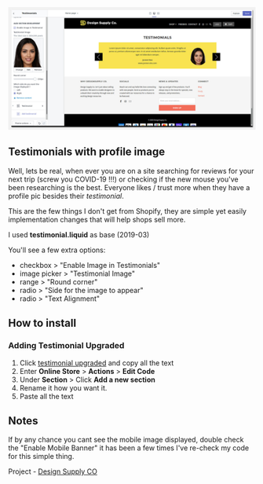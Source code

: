 ![Project_02](https://github.com/taftera/shopify/blob/master/testimonials/testimonials%20w%20image/gh-display_02.jpg)

Testimonials with profile image
------

Well, lets be real, when ever you are on a site searching for reviews for your next trip (screw you COVID-19 !!!) or checking if the new mouse you've been researching is the best. Everyone likes / trust more when they have a profile pic besides their *testimonial*.

This are the few things I don't get from Shopify, they are simple yet easily implementation changes that will help shops sell more.

I used **testimonial.liquid** as base (2019-03)

You'll see a few extra options:
+ checkbox > "Enable Image in Testimonials"
+ image picker > "Testimonial Image"
+ range > "Round corner"
+ radio > "Side for the image to appear"
+ radio > "Text Alignment"

How to install
------

### Adding Testimonial Upgraded
1. Click [testimonial upgraded](https://github.com/taftera/shopify/blob/master/testimonials/testimonials%20w%20image/section/testimonials-upgraded.liquid) and copy all the text
2. Enter **Online Store** > **Actions** > **Edit Code**
3. Under **Section** > Click **Add a new section**
4. Rename it how you want it.
5. Paste all the text

Notes
------
If by any chance you cant see the mobile image displayed, double check the "Enable Mobile Banner" it has been a few times I've re-check my code for this simple thing.

Project - [Design Supply CO](https://designsupply-co.myshopify.com)
